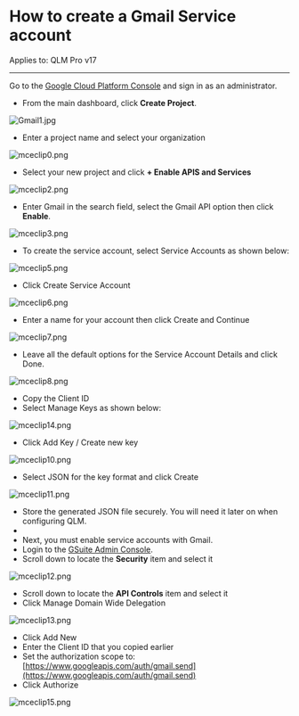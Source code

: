 # How to create a Gmail Service account

Applies to: QLM Pro v17

***

Go to the [Google Cloud Platform Console](https://console.developers.google.com/) and sign in as an administrator.

* From the main dashboard, click **Create Project**.

![Gmail1.jpg](https://ebstalimited.zendesk.com/hc/article\_attachments/360010817058/Gmail1.jpg)

* Enter a project name and select your organization

![mceclip0.png](https://support.soraco.co/hc/article\_attachments/12908729649172)

* Select your new project and click **+ Enable APIS and Services**

![mceclip2.png](https://support.soraco.co/hc/article\_attachments/12908785952660)

&#x20;

* Enter Gmail in the search field, select the Gmail API option then click **Enable**.

![mceclip3.png](https://support.soraco.co/hc/article\_attachments/12908788353044)

&#x20;

* To create the service account, select Service Accounts as shown below:

![mceclip5.png](https://support.soraco.co/hc/article\_attachments/12908833744020)

* Click Create Service Account

![mceclip6.png](https://support.soraco.co/hc/article\_attachments/12908886892948)

&#x20;

* Enter a name for your account then click Create and Continue

![mceclip7.png](https://support.soraco.co/hc/article\_attachments/12908890675348)

* Leave all the default options for the Service Account Details and click Done.

![mceclip8.png](https://support.soraco.co/hc/article\_attachments/12908927312020)

* Copy the Client ID
* Select Manage Keys as shown below:

![mceclip14.png](https://support.soraco.co/hc/article\_attachments/12909135592852)

* Click Add Key / Create new key

![mceclip10.png](https://support.soraco.co/hc/article\_attachments/12908934725524)

* Select JSON for the key format and click Create

![mceclip11.png](https://support.soraco.co/hc/article\_attachments/12908987151636)

* Store the generated JSON file securely. You will need it later on when configuring QLM.
* &#x20;
* Next, you must enable service accounts with Gmail.&#x20;
* Login to the [GSuite Admin Console](https://admin.google.com/).
* Scroll down to locate the **Security** item and select it

![mceclip12.png](https://support.soraco.co/hc/article\_attachments/12909030632212)

* Scroll down to locate the **API Controls** item and select it
* Click Manage Domain Wide Delegation

![mceclip13.png](https://support.soraco.co/hc/article\_attachments/12909034919956)

* Click Add New
* Enter the Client ID that you copied earlier
* Set the authorization scope to: [https://www.googleapis.com/auth/gmail.send](https://www.googleapis.com/auth/gmail.send)
* Click Authorize

![mceclip15.png](https://support.soraco.co/hc/article\_attachments/12909290127636)
